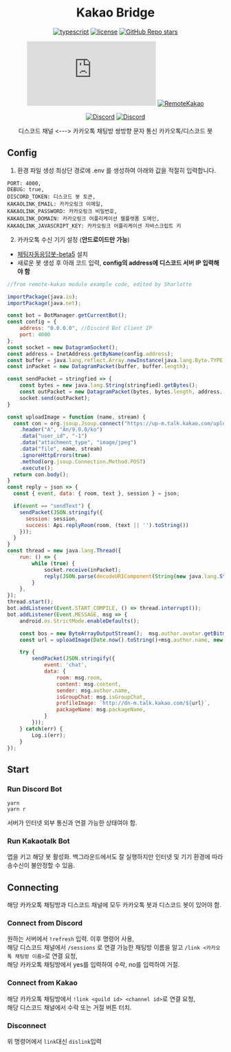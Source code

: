 <h1 align="center">Kakao Bridge</h1>
<div align="center">

[![typescript](https://img.shields.io/badge/TypeScript-3178C6?logo=TypeScript&logoColor=white)](https://www.typescriptlang.org/)
[![license](https://img.shields.io/badge/license-MIT-critical)](https://github.com/Sharlottes/KakaoBridge/blob/master/LICENSE)
[![GitHub Repo stars](https://img.shields.io/github/stars/sharlottes/kakaobridge?label=Please%20star%20me%21&style=social)](https://github.com/sharlottes/kakaobridge/stargazers)

[![Discord.js](https://img.shields.io/npm/v/discord.js?color=7289DA&label=discord.js&logo=discord&logoColor=white)](https://www.npmjs.com/package/discord.js)
[![RemoteKakao](https://img.shields.io/npm/v/@remote-kakao/core?color=FF8CAD&label=remote-kakao&logo=kakaotalk)](https://www.npmjs.com/package/@remote-kakao/core)

[![Discord](https://img.shields.io/discord/782583108473978880.svg?logo=discord&logoColor=white&labelColor=7289DA&label=Team%20Avant&style=flat-square)](https://discord.gg/p66YqUfRT4)
[![Discord](https://img.shields.io/badge/Sharlotte%230018-7289DA?logo=discord&logoColor=white&style=flat-square)](https://discordapp.com/users/473072758629203980)

디스코드 채널 <---> 카카오톡 채팅방 쌍방향 문자 통신 카카오톡/디스코드 봇
</div>


## Config
1. 환경 파일 생성
최상단 경로에 .env 를 생성하여 아래와 값을 적절히 입력합니다.
```env
PORT: 4000,
DEBUG: true, 
DISCORD_TOKEN: 디스코드 봇 토큰,
KAKAOLINK_EMAIL: 카카오링크 이메일,
KAKAOLINK_PASSWORD: 카카오링크 비밀번호,
KAKAOLINK_DOMAIN: 카카오링크 어플리케이션 웹플렛폼 도메인,
KAKAOLINK_JAVASCRIPT_KEY: 카카오링크 어플리케이션 자바스크립트 키
```

2. 카카오톡 수신 기기 설정 (**안드로이드만 가능**)

+ [체팅자동응답봇-beta5](https://github.com/DarkTornado/KakaoTalkBot/releases/tag/v5.0_beta_5) 설치
+ 새로운 봇 생성 후 아래 코드 입력, **config의 address에 디스코드 서버 IP 입력해야 함**
```js
//from remote-kakao module example code, edited by Sharlotte

importPackage(java.io);
importPackage(java.net);

const bot = BotManager.getCurrentBot();
const config = {
    address: "0.0.0.0", //Discord Bot Client IP
    port: 4000
};
const socket = new DatagramSocket();
const address = InetAddress.getByName(config.address);
const buffer = java.lang.reflect.Array.newInstance(java.lang.Byte.TYPE, 65535);
const inPacket = new DatagramPacket(buffer, buffer.length);

const sendPacket = stringfied => {
    const bytes = new java.lang.String(stringfied).getBytes();
    const outPacket = new DatagramPacket(bytes, bytes.length, address, config.port);
    socket.send(outPacket);
}

const uploadImage = function (name, stream) {
  const con = org.jsoup.Jsoup.connect("https://up-m.talk.kakao.com/upload")
    .header("A", "An/9.0.0/ko")
    .data("user_id", "-1")
    .data("attachment_type", "image/jpeg")
    .data("file", name, stream)
    .ignoreHttpErrors(true)
    .method(org.jsoup.Connection.Method.POST)
    .execute();
  return con.body();
}
const reply = json => {
  const { event, data: { room, text }, session } = json;

  if(event == "sendText") { 
    sendPacket(JSON.stringify({ 
      session: session, 
      success: Api.replyRoom(room, (text || '').toString()) 
    }));
  }
}
const thread = new java.lang.Thread({
    run: () => {
        while (true) {
            socket.receive(inPacket);
            reply(JSON.parse(decodeURIComponent(String(new java.lang.String(inPacket.getData(), inPacket.getOffset(), inPacket.getLength())))));
        }
    },
});
thread.start();
bot.addListener(Event.START_COMPILE, () => thread.interrupt());
bot.addListener(Event.MESSAGE, msg => {
    android.os.StrictMode.enableDefaults();

    const bos = new ByteArrayOutputStream();  msg.author.avatar.getBitmap().compress(android.graphics.Bitmap.CompressFormat.PNG, 0, bos); 
    const url = uploadImage(Date.now().toString()+msg.author.name, new ByteArrayInputStream(bos.toByteArray()));

    try {
        sendPacket(JSON.stringify({ 
            event: 'chat', 
            data: {
                room: msg.room,
                content: msg.content,
                sender: msg.author.name,
                isGroupChat: msg.isGroupChat,
                profileImage: `http://dn-m.talk.kakao.com/${url}`,
                packageName: msg.packageName,
            }
        }));
    } catch(err) {
        Log.i(err);
    }
});
```

## Start

### Run Discord Bot
```
yarn
yarn r
```
서버가 인터넷 외부 통신과 연결 가능한 상태여야 함.

### Run Kakaotalk Bot
앱을 키고 해당 봇 활성화. 백그라운드에서도 잘 실행하지만 인터넷 및 기기 환경에 따라 송수신이 불안정할 수 있음. 

## Connecting
해당 카카오톡 채팅방과 디스코드 채널에 모두 카카오톡 봇과 디스코드 봇이 있어야 함.   

### Connect from Discord
원하는 서버에서 `!refresh` 입력. 이후 명령어 사용,   
해당 디스코드 채널에서 `/sessions` 로 연결 가능한 채팅방 이름을 알고 `/link <카카오톡 채팅방 이름>`로 연결 요청,   
해당 카카오톡 채팅방에서 yes를 입력하여 수락, no를 입력하여 거절. 

### Connect from Kakao
해당 카카오톡 채팅방에서 `!link <guild id> <channel id>`로 연결 요청,   
해당 디스코드 채널에서 수락 또는 거절 버튼 터치.

### Disconnect
위 명령어에서 `link`대신 `dislink`입력
